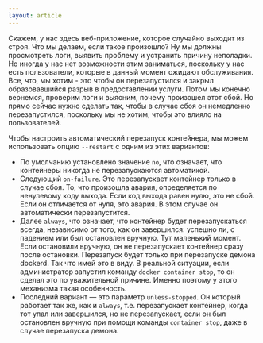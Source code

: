 ```yaml
---
layout: article
---
```

Скажем, у нас здесь веб-приложение, которое случайно выходит из строя. Что мы делаем, если такое произошло? Ну мы должны просмотреть логи, выявить проблему и устранить причину неполадки. Но иногда у нас нет возможности этим заниматься, поскольку у нас есть пользователи, которые в данный момент ожидают обслуживания. Все, что, мы хотим - это чтобы он перезапустился и закрыл образовавшийся разрыв в предоставлении услуги. Потом мы конечно вернемся, проверим логи и выясним, почему произошел этот сбой. Но прямо сейчас нужно сделать так, чтобы в случае сбоя он немедленно перезапустился, поскольку мы не хотим, чтобы это влияло на пользователей.

Чтобы настроить автоматический перезапуск контейнера, мы можем использовать опцию `--restart` с одним из этих вариантов:

- По умолчанию установлено значение `no`, что означает, что контейнеры никогда не перезапускаются автоматикой.
- Следующий `on-failure`. Это перезапускает контейнер только в случае сбоя. То, что произошла авария, определяется по ненулевому коду выхода. Если код выхода равен нулю, это не сбой. Если он отличается от нуля, это авария. В этом случае он автоматически перезапустится.
- Далее `always`, что означает, что контейнер будет перезапускаться всегда, независимо от того, как он завершился: успешно ли, с падением или был остановлен вручную.
Тут маленький момент. Если остановили вручную, он не перезапускает контейнер сразу после остановки. Перезапуск будет только при перезапуске демона dockerd. Так что имей это в виду. В реальной ситуации, если администратор запустил команду `docker container stop`, то он сделал это по уважительной причине. Именно поэтому у этого механизма такая особенность.
- Последний вариант — это параметр `unless-stopped`. Он который работает так же, как и `always`, т.е. перезапускает контейнер, когда тот упал или завершился, но не перезапускает, если он был остановлен вручную при помощи команды `container stop`, даже в случае перезапуска демона.

